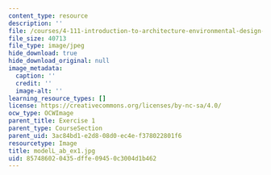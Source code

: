 ```yaml
---
content_type: resource
description: ''
file: /courses/4-111-introduction-to-architecture-environmental-design-spring-2014/857486020435dffe09450c3004d1b462_modelL_ab_ex1.jpg
file_size: 40713
file_type: image/jpeg
hide_download: true
hide_download_original: null
image_metadata:
  caption: ''
  credit: ''
  image-alt: ''
learning_resource_types: []
license: https://creativecommons.org/licenses/by-nc-sa/4.0/
ocw_type: OCWImage
parent_title: Exercise 1
parent_type: CourseSection
parent_uid: 3ac84bd1-e2d8-08d0-ec4e-f378022801f6
resourcetype: Image
title: modelL_ab_ex1.jpg
uid: 85748602-0435-dffe-0945-0c3004d1b462
---
```

